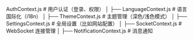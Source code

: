 AuthContext.js # 用户认证（登录、权限）
│ ├── LanguageContext.js # 语言国际化（i18n）
│ ├── ThemeContext.js # 主题管理（深色/浅色模式）
│ ├── SettingsContext.js # 全局设置（比如网站配置）
│ ├── SocketContext.js # WebSocket 连接管理
│ ├── NotificationContext.js # 消息通知
